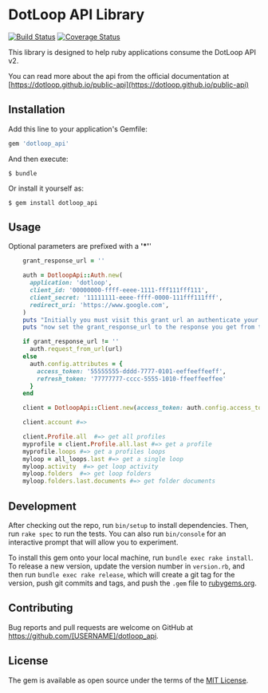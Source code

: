 # DotLoop API Library
[![Build Status](https://travis-ci.org/Loft47/dotloop_api.svg?branch=master)](https://travis-ci.org/Loft47/dotloop_api)
[![Coverage Status](https://coveralls.io/repos/github/Loft47/dotloop_api/badge.svg?branch=master&renew=true)](https://coveralls.io/github/Loft47/dotloop_api?branch=master)

This library is designed to help ruby applications consume the DotLoop API v2.

You can read more about the api from the official documentation at [https://dotloop.github.io/public-api](https://dotloop.github.io/public-api)

## Installation

Add this line to your application's Gemfile:

```ruby
gem 'dotloop_api'
```

And then execute:

    $ bundle

Or install it yourself as:

    $ gem install dotloop_api

## Usage

Optional parameters are prefixed with a __'*'__'

```ruby
    grant_response_url = ''

    auth = DotloopApi::Auth.new(
      application: 'dotloop',
      client_id: '00000000-ffff-eeee-1111-fff111fff111',
      client_secret: '11111111-eeee-ffff-0000-111fff111fff',
      redirect_uri: 'https://www.google.com',
    )
    puts "Initially you must visit this grant url an authenticate your Dotloop Account :#{auth.grant_uri}"
    puts "now set the grant_response_url to the response you get from the line above"

    if grant_response_url != ''
      auth.request_from_url(url)
    else
      auth.config.attributes = {
        access_token: '55555555-dddd-7777-0101-eeffeeffeeff',
        refresh_token: '77777777-cccc-5555-1010-ffeeffeeffee'
      }
    end

    client = DotloopApi::Client.new(access_token: auth.config.access_token)

    client.account #=>

    client.Profile.all  #=> get all profiles
    myprofile = client.Profile.all.last #=> get a profile
    myprofile.loops #=> get a profiles loops
    myloop = all_loops.last #=> get a single loop
    myloop.activity  #=> get loop activity
    myloop.folders  #=> get loop folders
    myloop.folders.last.documents #=> get folder documents

```

## Development

After checking out the repo, run `bin/setup` to install dependencies. Then, run `rake spec` to run the tests. You can also run `bin/console` for an interactive prompt that will allow you to experiment.

To install this gem onto your local machine, run `bundle exec rake install`. To release a new version, update the version number in `version.rb`, and then run `bundle exec rake release`, which will create a git tag for the version, push git commits and tags, and push the `.gem` file to [rubygems.org](https://rubygems.org).

## Contributing

Bug reports and pull requests are welcome on GitHub at https://github.com/[USERNAME]/dotloop_api.


## License

The gem is available as open source under the terms of the [MIT License](http://opensource.org/licenses/MIT).
